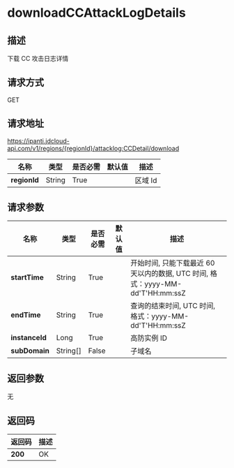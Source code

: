 # downloadCCAttackLogDetails


## 描述
下载 CC 攻击日志详情

## 请求方式
GET

## 请求地址
https://ipanti.jdcloud-api.com/v1/regions/{regionId}/attacklog:CCDetail/download

|名称|类型|是否必需|默认值|描述|
|---|---|---|---|---|
|**regionId**|String|True| |区域 Id|

## 请求参数
|名称|类型|是否必需|默认值|描述|
|---|---|---|---|---|
|**startTime**|String|True| |开始时间, 只能下载最近 60 天以内的数据, UTC 时间, 格式：yyyy-MM-dd'T'HH:mm:ssZ|
|**endTime**|String|True| |查询的结束时间, UTC 时间, 格式：yyyy-MM-dd'T'HH:mm:ssZ|
|**instanceId**|Long|True| |高防实例 ID|
|**subDomain**|String[]|False| |子域名|


## 返回参数
无


## 返回码
|返回码|描述|
|---|---|
|**200**|OK|
